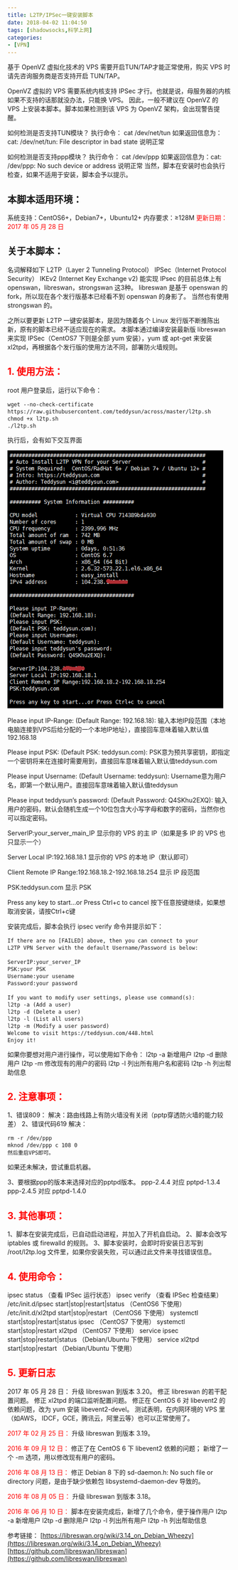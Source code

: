 ```yaml
---
title: L2TP/IPSec一键安装脚本
date: 2018-04-02 11:04:50
tags: [shadowsocks,科学上网]
categories:
- [VPN]
---
```

基于 OpenVZ 虚拟化技术的 VPS 需要开启TUN/TAP才能正常使用，购买 VPS 时请先咨询服务商是否支持开启 TUN/TAP。

OpenVZ 虚拟的 VPS 需要系统内核支持 IPSec 才行。也就是说，母服务器的内核如果不支持的话那就没办法，只能换 VPS。
因此，一般不建议在 OpenVZ 的 VPS 上安装本脚本。脚本如果检测到该 VPS 为 OpenVZ 架构，会出现警告提醒。

如何检测是否支持TUN模块？
执行命令：
cat /dev/net/tun
如果返回信息为：cat: /dev/net/tun: File descriptor in bad state 说明正常

如何检测是否支持ppp模块？
执行命令：
cat /dev/ppp
如果返回信息为：cat: /dev/ppp: No such device or address 说明正常
当然，脚本在安装时也会执行检查，如果不适用于安装，脚本会予以提示。

<!--more-->
## 本脚本适用环境：
系统支持：CentOS6+，Debian7+，Ubuntu12+
内存要求：≥128M
<font color='red'>更新日期：2017 年 05 月 28 日</font>

## 关于本脚本：
名词解释如下
L2TP（Layer 2 Tunneling Protocol）
IPSec（Internet Protocol Security）
IKEv2 (Internet Key Exchange v2)
能实现 IPsec 的目前总体上有 openswan，libreswan，strongswan 这3种。
libreswan 是基于 openswan 的 fork，所以现在各个发行版基本已经看不到 openswan 的身影了。
当然也有使用 strongswan 的。

之所以要更新 L2TP 一键安装脚本，是因为随着各个 Linux 发行版不断推陈出新，原有的脚本已经不适应现在的需求。
本脚本通过编译安装最新版 libreswan 来实现 IPSec（CentOS7 下则是全部 yum 安装），yum 或 apt-get 来安装 xl2tpd，再根据各个发行版的使用方法不同，部署防火墙规则。


<font color='red'>1. 使用方法：</font>
---
root 用户登录后，运行以下命令：
```
wget --no-check-certificate https://raw.githubusercontent.com/teddysun/across/master/l2tp.sh
chmod +x l2tp.sh
./l2tp.sh
```


执行后，会有如下交互界面

![img1](L2TP-IPSec_sh/l2tp_1.png)


Please input IP-Range:
(Default Range: 192.168.18):
输入本地IP段范围（本地电脑连接到VPS后给分配的一个本地IP地址），直接回车意味着输入默认值192.168.18

Please input PSK:
(Default PSK: teddysun.com):
PSK意为预共享密钥，即指定一个密钥将来在连接时需要用到，直接回车意味着输入默认值teddysun.com

Please input Username:
(Default Username: teddysun):
Username意为用户名，即第一个默认用户。直接回车意味着输入默认值teddysun

Please input teddysun’s password:
(Default Password: Q4SKhu2EXQ):
输入用户的密码，默认会随机生成一个10位包含大小写字母和数字的密码，当然你也可以指定密码。

ServerIP:your_server_main_IP
显示你的 VPS 的主 IP（如果是多 IP 的 VPS 也只显示一个）

Server Local IP:192.168.18.1
显示你的 VPS 的本地 IP（默认即可）

Client Remote IP Range:192.168.18.2-192.168.18.254
显示 IP 段范围

PSK:teddysun.com
显示 PSK

Press any key to start…or Press Ctrl+c to cancel
按下任意按键继续，如果想取消安装，请按Ctrl+c键

安装完成后，脚本会执行 ipsec verify 命令并提示如下：

```
If there are no [FAILED] above, then you can connect to your
L2TP VPN Server with the default Username/Password is below:

ServerIP:your_server_IP
PSK:your PSK
Username:your usename
Password:your password

If you want to modify user settings, please use command(s):
l2tp -a (Add a user)
l2tp -d (Delete a user)
l2tp -l (List all users)
l2tp -m (Modify a user password)
Welcome to visit https://teddysun.com/448.html
Enjoy it!

```

如果你要想对用户进行操作，可以使用如下命令：
l2tp -a 新增用户
l2tp -d 删除用户
l2tp -m 修改现有的用户的密码
l2tp -l 列出所有用户名和密码
l2tp -h 列出帮助信息

<font color='red'>2. 注意事项：</font>
---

1、错误809：
解决：路由线路上有防火墙没有关闭（pptp穿透防火墙的能力较差）
2、错误代码619
解决：
```
rm -r /dev/ppp
mknod /dev/ppp c 108 0 
然后重启VPS即可。
```
如果还未解决，尝试重启机器。

3、要根据ppp的版本来选择对应的pptpd版本。
ppp-2.4.4  对应   pptpd-1.3.4
ppp-2.4.5  对应   pptpd-1.4.0


<font color='red'>3. 其他事项：</font>
---
1、脚本在安装完成后，已自动启动进程，并加入了开机自启动。
2、脚本会改写 iptables 或 firewalld 的规则。
3、脚本安装时，会即时将安装日志写到 /root/l2tp.log 文件里，如果你安装失败，可以通过此文件来寻找错误信息。

<font color='red'>4. 使用命令：</font>
---
ipsec status （查看 IPSec 运行状态）
ipsec verify （查看 IPSec 检查结果）
/etc/init.d/ipsec start|stop|restart|status （CentOS6 下使用）
/etc/init.d/xl2tpd start|stop|restart （CentOS6 下使用）
systemctl start|stop|restart|status ipsec （CentOS7 下使用）
systemctl start|stop|restart xl2tpd （CentOS7 下使用）
service ipsec start|stop|restart|status （Debian/Ubuntu 下使用）
service xl2tpd start|stop|restart （Debian/Ubuntu 下使用）


<font color='red'>5. 更新日志</font>
---
2017 年 05 月 28 日：
升级 libreswan 到版本 3.20。
修正 libreswan 的若干配置问题。
修正 xl2tpd 的端口监听配置问题。
修正在 CentOS 6 对 libevent2 的依赖问题，改为 yum 安装 libevent2-devel。
测试表明，在内网环境的 VPS 里（如AWS， IDCF，GCE，腾讯云，阿里云等）也可以正常使用了。

<font color='red'>2017 年 02 月 25 日：</font>
升级 libreswan 到版本 3.19。

<font color='red'>2016 年 09 月 12 日：</font>
修正了在 CentOS 6 下 libevent2 依赖的问题；
新增了一个 -m 选项，用以修改现有用户的密码。

<font color='red'>2016 年 08 月 13 日：</font>
修正 Debian 8 下的 sd-daemon.h: No such file or directory 问题，是由于缺少依赖包 libsystemd-daemon-dev 导致的。

<font color='red'>2016 年 08 月 05 日：</font>
升级 libreswan 到版本 3.18。

<font color='red'>2016 年 06 月 10 日：</font>
脚本在安装完成后，新增了几个命令，便于操作用户
l2tp -a 新增用户
l2tp -d 删除用户
l2tp -l 列出所有用户
l2tp -h 列出帮助信息



参考链接：
[https://libreswan.org/wiki/3.14_on_Debian_Wheezy](https://libreswan.org/wiki/3.14_on_Debian_Wheezy)
[https://github.com/libreswan/libreswan](https://github.com/libreswan/libreswan)
